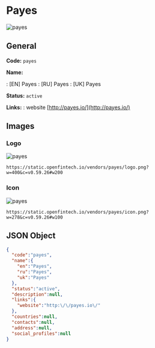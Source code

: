 
# Payes 
![payes](https://static.openfintech.io/vendors/payes/logo.png?w=400&c=v0.59.26#w200)  

## General 
 
**Code:** `payes` 
 
**Name:** 
 
:	[EN] Payes 
:	[RU] Payes 
:	[UK] Payes 
 
**Status:** `active` 
 
**Links:** 
: website [http://payes.io/](http://payes.io/) 
 

## Images 

### Logo 
 
![payes](https://static.openfintech.io/vendors/payes/logo.png?w=400&c=v0.59.26#w200)  

```
https://static.openfintech.io/vendors/payes/logo.png?w=400&c=v0.59.26#w200
```  

### Icon 
 
![payes](https://static.openfintech.io/vendors/payes/icon.png?w=278&c=v0.59.26#w100)  

```
https://static.openfintech.io/vendors/payes/icon.png?w=278&c=v0.59.26#w100
```  

## JSON Object 

```json
{
  "code":"payes",
  "name":{
    "en":"Payes",
    "ru":"Payes",
    "uk":"Payes"
  },
  "status":"active",
  "description":null,
  "links":{
    "website":"http:\/\/payes.io\/"
  },
  "countries":null,
  "contacts":null,
  "address":null,
  "social_profiles":null
}
```  

